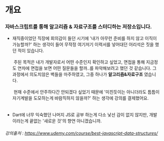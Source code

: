 # 개요
### **자바스크립트를 통해 알고리즘 & 자료구조를 스터디하는 저장소입니다.**

- 재직중이었던 직장에 회의감이 들던 시기에 '내가 아무런 준비를 하지 않고 이직이 가능할까?' 하는 생각이 들어 무작정 여기저기 이력서를 넣어대던 어리석은 짓을 했던 적이 있습니다.
</br></br>&nbsp;주된 목적은 내가 개발자로서 어떤 수준인지 확인하고 싶었고, 면접을 통해 지금정도 연차에 면접을 보면 어떤 질문들을 할까..를 파악해보려고 했던 것 같습니다. 그 과정에서 의도치않은 벽들을 마주하였고, 그중 하나가 **알고리즘&자료구조** 였습니다.
</br></br>&nbsp;현재 수준에서 안주하다간 안되겠다 싶었기 때문에 '미친듯이는 아니더라도 틈틈이 자기계발을 도모하는게 바람직하지 않을까?' 하는 생각에 강의를 결제했어요. 
</br></br></br>
- Dart에 너무 익숙했던 나머지 JS로 공부 하는게 다소 낯선 감이 없지 않지만, 개발이라는게 끝없는 '새로운 것'의 향연 아니겠습니까. 

###### 강의출처 : https://www.udemy.com/course/best-javascript-data-structures/
